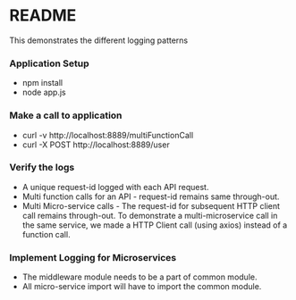 # README #

This demonstrates the different logging patterns 

### Application Setup
- npm install
- node app.js 

### Make a call to application
- curl -v http://localhost:8889/multiFunctionCall
- curl -X POST http://localhost:8889/user

### Verify the logs

- A unique request-id logged with each API request.
- Multi function calls for an API - request-id remains same through-out.
- Multi Micro-service calls - The request-id for subsequent HTTP client call remains through-out.
  To demonstrate a multi-microservice call in the same service, we made a HTTP Client call (using axios) instead of a function call.

### Implement Logging for Microservices
- The middleware module needs to be a part of common module.
- All micro-service import will have to import the common module.


